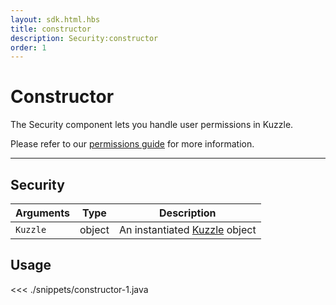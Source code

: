 ```yaml
---
layout: sdk.html.hbs
title: constructor
description: Security:constructor
order: 1
---
```


# Constructor

The Security component lets you handle user permissions in Kuzzle.

Please refer to our [permissions guide](/core/1/guide/essentials/security/#user-permissions) for more information.

---

## Security

| Arguments | Type   | Description                                            |
| --------- | ------ | ------------------------------------------------------ |
| `Kuzzle`  | object | An instantiated [Kuzzle](/sdk/android/3/kuzzle) object |

## Usage

<<< ./snippets/constructor-1.java
